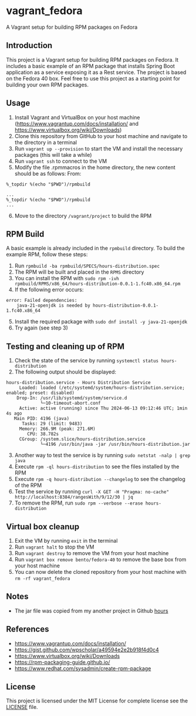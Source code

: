 # vagrant_fedora
A Vagrant setup for building RPM packages on Fedora

## Introduction
This project is a Vagrant setup for building RPM packages on Fedora. 
It includes a basic example of an RPM package that installs Spring Boot application as a service exposing it as a Rest service.
The project is based on the Fedora 40 box.
Feel free to use this project as a starting point for building your own RPM packages.

## Usage
1. Install Vagrant and VirtualBox on your host machine (https://www.vagrantup.com/docs/installation/ and https://www.virtualbox.org/wiki/Downloads)
2. Clone this repository from GitHub to your host machine and navigate to the directory in a terminal
3. Run `vagrant up --provision` to start the VM and install the necessary packages (this will take a while)
4. Run `vagrant ssh` to connect to the VM
5. Modify the file .rpmmacros in the home directory, the new content should be as follows:
From:
```shell
%_topdir %(echo "$PWD")/rpmbuild
```

```shell
...
%_topdir %(echo "$PWD")/rpmbuild
...
```
6. Move to the directory `/vagrant/project` to build the RPM

## RPM Build
A basic example is already included in the `rpmbuild` directory. 
To build the example RPM, follow these steps:
1. Run `rpmbuild -ba rpmbuild/SPECS/hours-distribution.spec`
2. The RPM will be built and placed in the `RPMS` directory
3. You can install the RPM with `sudo rpm -ivh rpmbuild/RPMS/x86_64/hours-distribution-0.0.1-1.fc40.x86_64.rpm`
4. If the following error occurs:
```shell
error: Failed dependencies:
	java-21-openjdk is needed by hours-distribution-0.0.1-1.fc40.x86_64
```
5. Install the required package with `sudo dnf install -y java-21-openjdk`
6. Try again (see step 3)
  

## Testing and cleaning up of RPM
1. Check the state of the service by running `systemctl status hours-distribution`
2. The following output should be displayed:
```shell
hours-distribution.service - Hours Distribution Service
     Loaded: loaded (/etc/systemd/system/hours-distribution.service; enabled; preset: disabled)
    Drop-In: /usr/lib/systemd/system/service.d
             └─10-timeout-abort.conf
     Active: active (running) since Thu 2024-06-13 09:12:46 UTC; 1min 4s ago
   Main PID: 4196 (java)
      Tasks: 29 (limit: 9483)
     Memory: 266.9M (peak: 271.6M)
        CPU: 38.782s
     CGroup: /system.slice/hours-distribution.service
             └─4196 /usr/bin/java -jar /usr/bin/hours-distribution.jar
```
3. Another way to test the service is by running `sudo netstat -nalp | grep java`
4. Execute `rpm -ql hours-distribution` to see the files installed by the RPM
5. Execute `rpm -q hours-distribution --changelog` to see the changelog of the RPM
6. Test the service by running `curl -X GET -H "Pragma: no-cache" http://localhost:8384/rangesWith/9/12/30 | jq`
7. To remove the RPM, run `sudo rpm --verbose --erase hours-distribution`

## Virtual box cleanup
1. Exit the VM by running `exit` in the terminal
2. Run `vagrant halt` to stop the VM
3. Run `vagrant destroy` to remove the VM from your host machine
4. Run `vagrant box remove bento/fedora-40` to remove the base box from your host machine
5. You can now delete the cloned repository from your host machine with `rm -rf vagrant_fedora`

## Notes
- The jar file was copied from my another project in Github [hours](https://github.com/totopoloco/hours)

## References
- https://www.vagrantup.com/docs/installation/
- https://gist.github.com/wpscholar/a49594e2e2b918f4d0c4
- https://www.virtualbox.org/wiki/Downloads
- https://rpm-packaging-guide.github.io/
- https://www.redhat.com/sysadmin/create-rpm-package

## License
This project is licensed under the MIT License for complete license see the [LICENSE](LICENSE) file.